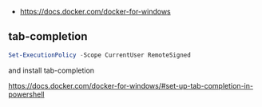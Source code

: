 - https://docs.docker.com/docker-for-windows

## tab-completion

```powershell
Set-ExecutionPolicy -Scope CurrentUser RemoteSigned
```

and install tab-completion

https://docs.docker.com/docker-for-windows/#set-up-tab-completion-in-powershell
